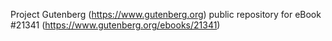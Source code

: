 Project Gutenberg (https://www.gutenberg.org) public repository for eBook #21341 (https://www.gutenberg.org/ebooks/21341)
